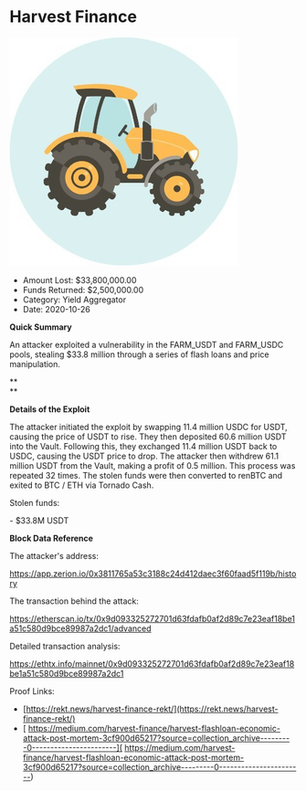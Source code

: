 # Harvest Finance
![Harvest Finance](/rektimages/Harvest-Finance.png)
- Amount Lost: $33,800,000.00
- Funds Returned: $2,500,000.00
- Category: Yield Aggregator
- Date: 2020-10-26

**Quick Summary**

An attacker exploited a vulnerability in the FARM_USDT and FARM_USDC pools, stealing $33.8 million through a series of flash loans and price manipulation.

 **  
**

 **Details of the Exploit**

The attacker initiated the exploit by swapping 11.4 million USDC for USDT, causing the price of USDT to rise. They then deposited 60.6 million USDT into the Vault. Following this, they exchanged 11.4 million USDT back to USDC, causing the USDT price to drop. The attacker then withdrew 61.1 million USDT from the Vault, making a profit of 0.5 million. This process was repeated 32 times. The stolen funds were then converted to renBTC and exited to BTC / ETH via Tornado Cash.

  


Stolen funds:

\- $33.8M USDT

  


 **Block Data Reference**

The attacker's address:

https://app.zerion.io/0x3811765a53c3188c24d412daec3f60faad5f119b/history

The transaction behind the attack:

https://etherscan.io/tx/0x9d093325272701d63fdafb0af2d89c7e23eaf18be1a51c580d9bce89987a2dc1/advanced

Detailed transaction analysis:

https://ethtx.info/mainnet/0x9d093325272701d63fdafb0af2d89c7e23eaf18be1a51c580d9bce89987a2dc1


Proof Links:
- [https://rekt.news/harvest-finance-rekt/](https://rekt.news/harvest-finance-rekt/)
- [ https://medium.com/harvest-finance/harvest-flashloan-economic-attack-post-mortem-3cf900d65217?source=collection_archive---------0-----------------------]( https://medium.com/harvest-finance/harvest-flashloan-economic-attack-post-mortem-3cf900d65217?source=collection_archive---------0-----------------------)



